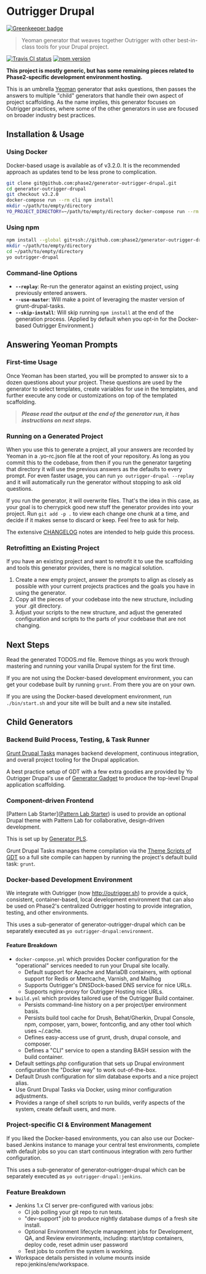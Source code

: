 # Outrigger Drupal

[![Greenkeeper badge](https://badges.greenkeeper.io/phase2/generator-outrigger-drupal.svg)](https://greenkeeper.io/)

> Yeoman generator that weaves together Outrigger with other best-in-class tools for your Drupal project.

[![Travis CI status](https://travis-ci.org/phase2/generator-outrigger-drupal.png?branch=master)](https://travis-ci.org/phase2/generator-outrigger-drupal)
[![npm version](https://badge.fury.io/js/generator-outrigger-drupal.svg)](https://www.npmjs.com/package/generator-outrigger-drupal)

**This project is mostly generic, but has some remaining pieces related to Phase2-specific development environment hosting.**

This is an umbrella [Yeoman](http://yeoman.io/) generator that asks questions,
then passes the answers to multiple "child" generators that handle their own
aspect of project scaffolding. As the name implies, this generator focuses on Outrigger practices, where some of the other generators in use are focused on broader industry best practices.

## Installation & Usage

### Using Docker

Docker-based usage is available as of v3.2.0. It is the recommended approach as
updates tend to be less prone to complication.

```bash
git clone git@github.com:phase2/generator-outrigger-drupal.git
cd generator-outrigger-drupal
git checkout v3.2.0
docker-compose run --rm cli npm install
mkdir ~/path/to/empty/directory
YO_PROJECT_DIRECTORY=~/path/to/empty/directory docker-compose run --rm yo outrigger-drupal
```

### Using npm

```bash
npm install --global git+ssh://github.com:phase2/generator-outrigger-drupal.git#v3.0.1
mkdir ~/path/to/empty/directory
cd ~/path/to/empty/directory
yo outrigger-drupal
```

### Command-line Options

* **`--replay`**: Re-run the generator against an existing project, using previously
entered answers.
* **`--use-master`**: Will make a point of leveraging the master version of
grunt-drupal-tasks.
* **`--skip-install`**: Will skip running `npm install` at the end of the
generation process. (Applied by default when you opt-in for the
Docker-based Outrigger Environment.)

## Answering Yeoman Prompts

### First-time Usage

Once Yeoman has been started, you will be prompted to answer six to a dozen
questions about your project. These questions are used by the generator to
select templates, create variables for use in the templates, and further execute
any code or customizations on top of the templated scaffolding.

> ***Please read the output at the end of the generator run, it has instructions
on next steps.***

### Running on a Generated Project

When you use this to generate a project, all your answers are recorded by Yeoman
in a .yo-rc.json file at the root of your repository. As long as you commit this
to the codebase, from then if you run the generator targeting that directory it
will use the previous answers as the defaults to every prompt. For even faster
usage, you can run `yo outrigger-drupal --replay` and it will automatically run
the generator without stopping to ask old questions.

If you run the generator, it will overwrite files. That's the idea in this case,
as your goal is to cherrypick good new stuff the generator provides into your
project. Run `git add -p .` to view each change one chunk at a time, and decide
if it makes sense to discard or keep. Feel free to ask for help.

The extensive [CHANGELOG](./CHANGELOG.md) notes are intended to help guide this process.

### Retrofitting an Existing Project

If you have an existing project and want to retrofit it to use the scaffolding
and tools this generator provides, there is no magical solution.

1. Create a new empty project, answer the prompts to align as closely as
possible with your current projects practices and the goals you have in using
the generator.
2. Copy all the pieces of your codebase into the new structure, including your
.git directory.
3. Adjust your scripts to the new structure, and adjust the generated
configuration and scripts to the parts of your codebase that are not changing.

## Next Steps

Read the generated TODOS.md file. Remove things as you work through mastering
and running your vanilla Drupal system for the first time.

If you are not using the Docker-based development environment, you can get your
codebase built by running `grunt`. From there you are on your own.

If you are using the Docker-based development environment, run `./bin/start.sh`
and your site will be built and a new site installed.

## Child Generators

### Backend Build Process, Testing, & Task Runner

[Grunt Drupal Tasks](https://github.com/phase2/grunt-drupal-tasks) manages backend
development, continuous integration, and overall project tooling for the Drupal
application.

A best practice setup of GDT with a few extra goodies are provided by
Yo Outrigger Drupal's use of [Generator Gadget](https://github.com/phase2/generator-gadget)
to produce the top-level Drupal application scaffolding.

### Component-driven Frontend

[Pattern Lab Starter]([Pattern Lab Starter](http://git.io/p2pls)) is used to
provide an optional Drupal theme with Pattern Lab for collaborative,
design-driven development.

This is set up by [Generator PLS](https://github.com/phase2/generator-pattern-lab-starter).

Grunt Drupal Tasks manages theme compilation via the [Theme Scripts of GDT](https://phase2.github.io/grunt-drupal-tasks/30_FRONTEND/)
so a full site compile can happen by running the project's default build task: `grunt`.

### Docker-based Development Environment

We integrate with Outrigger (now http://outrigger.sh) to provide a quick,
consistent, container-based, local development environment that can also be used
on Phase2's centralized Outrigger hosting to provide integration, testing, and
other environments.

This uses a sub-generator of generator-outrigger-drupal which can be separately executed as `yo outrigger-drupal:environment`.

#### Feature Breakdown

* `docker-compose.yml` which provides Docker configuration for the "operational"
services needed to run your Drupal site locally.
    * Default support for Apache and MariaDB containers, with optional support
    for Redis or Memcache, Varnish, and Mailhog
    * Supports Outrigger's DNSDock-based DNS service for nice URLs.
    * Supports nginx-proxy for Outrigger Hosting nice URLs.
* `build.yml` which provides tailored use of the Outrigger Build container.
    * Persists command-line history on a per project/per environment basis.
    * Persists build tool cache for Drush, Behat/Gherkin, Drupal Console, npm,
    composer, yarn, bower, fontconfig, and any other tool which uses ~/.cache.
    * Defines easy-access use of grunt, drush, drupal console, and composer.
    * Defines a "CLI" service to open a standing BASH session with the build
    container.
* Default settings.php configuration that sets up Drupal environment
configuration the "Docker way" to work out-of-the-box.
* Default Drush configuration for slim database exports and a nice project alias.
* Use Grunt Drupal Tasks via Docker, using minor configuration adjustments.
* Provides a range of shell scripts to run builds, verify aspects of the system,
create default users, and more.

### Project-specific CI & Environment Management

If you liked the Docker-based environments, you can also use our Docker-based
Jenkins instance to manage your central test environments, complete with default
jobs so you can start continuous integration with zero further configuration.

This uses a sub-generator of generator-outrigger-drupal which can be separately executed as `yo outrigger-drupal:jenkins`.

### Feature Breakdown

* Jenkins 1.x CI server pre-configured with various jobs:
    * CI job polling your git repo to run tests.
    * "dev-support" job to produce nightly database dumps of a fresh site install.
    * Optional Environment lifecycle management jobs for Development, QA, and Review
    environments, including: start/stop containers, deploy code, reset admin user password
    * Test jobs to confirm the system is working.
* Workspace details persisted in volume mounts inside repo:jenkins/env/workspace.
